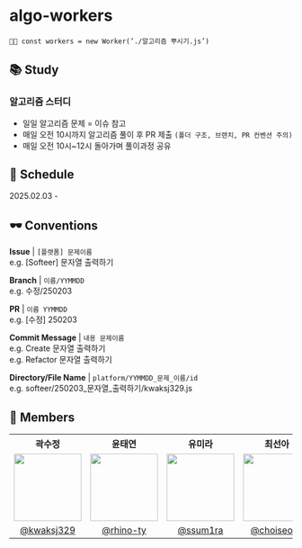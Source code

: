 # algo-workers

```
💪🏻 const workers = new Worker(’./알고리즘 뿌시기.js’)
```

## 📚 Study

### 알고리즘 스터디

- 일일 알고리즘 문제 = 이슈 참고
- 매일 오전 10시까지 알고리즘 풀이 후 PR 제출 `(폴더 구조, 브랜치, PR 컨벤션 주의)`
- 매일 오전 10시~12시 돌아가며 풀이과정 공유

## 📅 Schedule

2025.02.03 -

## 🕶️ Conventions

**Issue** | `[플랫폼] 문제이름`  
e.g. [Softeer] 문자열 출력하기

**Branch** | `이름/YYMMDD`  
e.g. 수정/250203

**PR** | `이름 YYMMDD`  
e.g. [수정] 250203

**Commit Message** | `내용 문제이름`  
e.g. Create 문자열 출력하기  
e.g. Refactor 문자열 출력하기

**Directory/File Name** | `platform/YYMMDD_문제_이름/id`  
e.g. softeer/250203\_문자열\_출력하기/kwaksj329.js

## 🌻 Members

<table>
  <tr>
    <th>곽수정</th>
    <th>윤태연</th>
    <th>유미라</th>
    <th>최선아</th>
    <th>정다솔</th>
  </tr>
  <tr>
    <td><img src="https://github.com/user-attachments/assets/51fab285-bd79-420e-8626-c0ed8ee495e4" width="120" height="120"></td>
    <td><img src="https://github.com/user-attachments/assets/7859d594-9d43-439a-a035-af040d1b368b" width="120" height="120"></td>
    <td><img src="https://github.com/user-attachments/assets/c1abc9ca-780d-4677-825b-c18eed526fa1" width="120" height="120"></td>
    <td><img src="https://github.com/user-attachments/assets/b435b634-f676-407a-8fba-18c9bc1ace40" width="120" height="120"></td>
    <td><img src="https://github.com/user-attachments/assets/4c45e9b6-eb90-4257-bdfb-faf5b3eacde0" width="120" height="120"></td>
  </tr>
  <tr align="center">
    <td><a href="https://github.com/kwaksj329">@kwaksj329</a></td>
    <td><a href="https://github.com/rhino-ty">@rhino-ty</a></td>
    <td><a href="https://github.com/sweetyr928">@ssum1ra</a></td>
    <td><a href="https://github.com/choiseona">@choiseona</a></td>
    <td><a href="https://github.com/dbjoung">@dbjoung</a></td>
  </tr>
</table>
